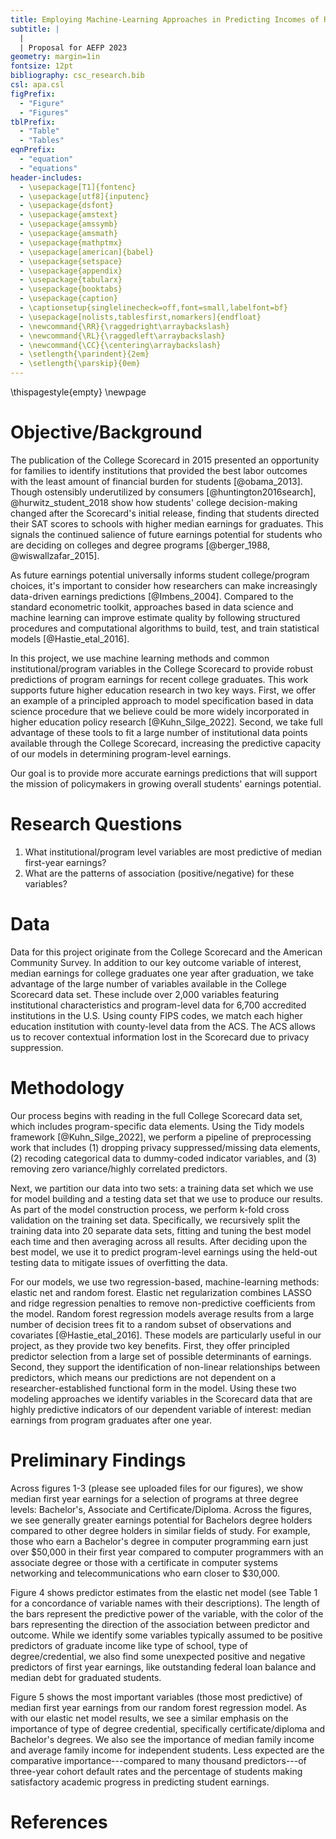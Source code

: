 ```yaml
---
title: Employing Machine-Learning Approaches in Predicting Incomes of Recent College Graduates
subtitle: |
  | 
  | Proposal for AEFP 2023
geometry: margin=1in
fontsize: 12pt
bibliography: csc_research.bib
csl: apa.csl
figPrefix:
  - "Figure"
  - "Figures"
tblPrefix:
  - "Table"
  - "Tables"
eqnPrefix:
  - "equation"
  - "equations"
header-includes:
  - \usepackage[T1]{fontenc}
  - \usepackage[utf8]{inputenc}
  - \usepackage{dsfont}
  - \usepackage{amstext}
  - \usepackage{amssymb}
  - \usepackage{amsmath}
  - \usepackage{mathptmx}
  - \usepackage[american]{babel}
  - \usepackage{setspace}
  - \usepackage{appendix}
  - \usepackage{tabularx}
  - \usepackage{booktabs}
  - \usepackage{caption}
  - \captionsetup{singlelinecheck=off,font=small,labelfont=bf}
  - \usepackage[nolists,tablesfirst,nomarkers]{endfloat}
  - \newcommand{\RR}{\raggedright\arraybackslash}
  - \newcommand{\RL}{\raggedleft\arraybackslash}
  - \newcommand{\CC}{\centering\arraybackslash}
  - \setlength{\parindent}{2em}
  - \setlength{\parskip}{0em}
---
```


<!-- first page settings -->
\thispagestyle{empty}
\newpage
<!-- \doublespacing --> 

# Objective/Background

The publication of the College Scorecard in 2015 presented an
opportunity for families to identify institutions that provided the
best labor outcomes with the least amount of financial burden for
students [@obama_2013]. Though ostensibly underutilized by consumers
[@huntington2016search], @hurwitz_student_2018 show how students'
college decision-making changed after the Scorecard's initial release,
finding that students directed their SAT scores to schools with higher
median earnings for graduates. This signals the continued salience of
future earnings potential for students who are deciding on colleges
and degree programs [@berger_1988, @wiswallzafar_2015].

As future earnings potential universally informs student
college/program choices, it's important to consider how researchers
can make increasingly data-driven earnings predictions
[@Imbens_2004]. Compared to the standard econometric toolkit,
approaches based in data science and machine learning can improve
estimate quality by following structured procedures and computational
algorithms to build, test, and train statistical models
[@Hastie_etal_2016].

In this project, we use machine learning methods and common
institutional/program variables in the College Scorecard to provide
robust predictions of program earnings for recent college
graduates. This work supports future higher education research in two
key ways. First, we offer an example of a principled approach to model
specification based in data science procedure that we believe could be
more widely incorporated in higher education policy research
[@Kuhn_Silge_2022]. Second, we take full advantage of these tools to
fit a large number of institutional data points available through the
College Scorecard, increasing the predictive capacity of our models in
determining program-level earnings.

Our goal is to provide more accurate earnings predictions that will
support the mission of policymakers in growing overall students'
earnings potential.

# Research Questions

1. What institutional/program level variables are most predictive of
          median first-year earnings?
2. What are the patterns of association (positive/negative) for these
          variables?
		  
# Data 

Data for this project originate from the College Scorecard and the
American Community Survey. In addition to our key outcome variable of
interest, median earnings for college graduates one year after
graduation, we take advantage of the large number of variables
available in the College Scorecard data set. These include over 2,000
variables featuring institutional characteristics and program-level
data for 6,700 accredited institutions in the U.S. Using county FIPS
codes, we match each higher education institution with county-level
data from the ACS. The ACS allows us to recover contextual information
lost in the Scorecard due to privacy suppression.

# Methodology

<!--  to build subsequent models, add models -->
<!-- to built workflow and fit the models to resampled data. We then -->
<!-- perform tuning for both models to ensure maximum predictive capacity. -->

Our process begins with reading in the full College Scorecard data
set, which includes program-specific data elements. Using the Tidy
models framework [@Kuhn_Silge_2022], we perform a pipeline of
preprocessing work that includes (1) dropping privacy
suppressed/missing data elements, (2) recoding categorical data to
dummy-coded indicator variables, and (3) removing zero variance/highly
correlated predictors.

Next, we partition our data into two sets: a training data set which
we use for model building and a testing data set that we use to
produce our results. As part of the model construction process, we
perform k-fold cross validation on the training set
data. Specifically, we recursively split the training data into 20
separate data sets, fitting and tuning the best model each time and
then averaging across all results. After deciding upon the best model,
we use it to predict program-level earnings using the held-out testing
data to mitigate issues of overfitting the data.

For our models, we use two regression-based, machine-learning methods:
elastic net and random forest. Elastic net regularization combines
LASSO and ridge regression penalties to remove non-predictive
coefficients from the model. Random forest regression models average
results from a large number of decision trees fit to a random subset
of observations and covariates [@Hastie_etal_2016]. These models are
particularly useful in our project, as they provide two key
benefits. First, they offer principled predictor selection from a
large set of possible determinants of earnings. Second, they support
the identification of non-linear relationships between predictors,
which means our predictions are not dependent on a
researcher-established functional form in the model. Using these two
modeling approaches we identify variables in the Scorecard data that
are highly predictive indicators of our dependent variable of
interest: median earnings from program graduates after one year.

# Preliminary Findings

Across figures 1-3 (please see uploaded files for our figures), we
show median first year earnings for a selection of programs at three
degree levels: Bachelor's, Associate and Certificate/Diploma. Across
the figures, we see generally greater earnings potential for Bachelors
degree holders compared to other degree holders in similar fields of
study. For example, those who earn a Bachelor's degree in computer
programming earn just over $50,000 in their first year compared to
computer programmers with an associate degree or those with a
certificate in computer systems networking and telecommunications who
earn closer to $30,000.

Figure 4 shows predictor estimates from the elastic net model (see
Table 1 for a concordance of variable names with their
descriptions). The length of the bars represent the predictive power
of the variable, with the color of the bars representing the direction
of the association between predictor and outcome. While we identify
some variables typically assumed to be positive predictors of graduate
income like type of school, type of degree/credential, we also find
some unexpected positive and negative predictors of first year
earnings, like outstanding federal loan balance and median debt for
graduated students.

<!-- Both the elastic net and random forest regression models produced -->
<!-- estimates to inform the predictive capabilities of certain -->
<!-- program/institutional characteristics. -->

Figure 5 shows the most important variables (those most predictive) of
median first year earnings from our random forest regression model. As
with our elastic net model results, we see a similar emphasis on the
importance of type of degree credential, specifically
certificate/diploma and Bachelor's degrees. We also see the importance
of median family income and average family income for independent
students. Less expected are the comparative importance---compared to
many thousand predictors---of three-year cohort default rates and the
percentage of students making satisfactory academic progress in
predicting student earnings.


<!-- Ultimately, this project serves not only as a new venture that -->
<!-- coalesces machine learning and higher education research to estimate -->
<!-- student earnings, but has the potential to provide more accurate -->
<!-- estimates of first year program-level earnings than would otherwise be -->
<!-- achieved through typical econometric approaches. -->

# References

